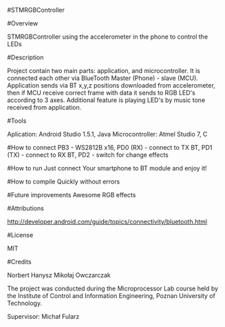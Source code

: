 #STMRGBController 

#Overview

STMRGBController using the accelerometer in the phone to control the LEDs

#Description

Project contain two main parts: application, and microcontroller.
It is connected each other via BlueTooth Master (Phone) - slave (MCU).
Application sends via BT x,y,z positions downloaded from accelerometer, then if MCU receive correct frame with data it sends to RGB LED's according to 3 axes. 
Additional feature is playing LED's by music tone received from application.


#Tools

Aplication: Android Studio 1.5.1, Java
Microcontroller: Atmel Studio 7, C

#How to connect
PB3 - WS2812B x16,
PD0 (RX) - connect to TX BT,
PD1 (TX) - connect to RX BT,
PD2 - switch for change effects

#How to run
Just connect Your smartphone to BT module and enjoy it!

#How to compile
Quickly without errors

#Future improvements
Awesome RGB effects

#Attributions

http://developer.android.com/guide/topics/connectivity/bluetooth.html

#License

MIT

#Credits

Norbert Hanysz
Mikołaj Owczarczak 

The project was conducted during the Microprocessor Lab course held by the Institute of Control and Information Engineering, Poznan University of Technology. 

Supervisor: Michał Fularz
